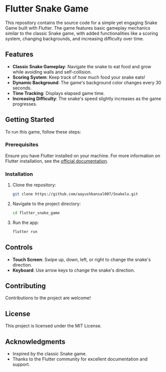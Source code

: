 # Flutter Snake Game

This repository contains the source code for a simple yet engaging Snake Game built with Flutter. The game features basic gameplay mechanics similar to the classic Snake game, with added functionalities like a scoring system, changing backgrounds, and increasing difficulty over time.

## Features

- **Classic Snake Gameplay**: Navigate the snake to eat food and grow while avoiding walls and self-collision.
- **Scoring System**: Keep track of how much food your snake eats!
- **Dynamic Background**: The game's background color changes every 30 seconds.
- **Time Tracking**: Displays elapsed game time.
- **Increasing Difficulty**: The snake's speed slightly increases as the game progresses.

## Getting Started

To run this game, follow these steps:

### Prerequisites

Ensure you have Flutter installed on your machine. For more information on Flutter installation, see the [official documentation](https://flutter.dev/docs/get-started/install).

### Installation

1. Clone the repository:
   ```bash
   git clone https://github.com/aayushbansal007/Snakelo.git
   ```
2. Navigate to the project directory:
   ```bash
   cd flutter_snake_game
   ```
3. Run the app:
   ```bash
   flutter run
   ```

## Controls

- **Touch Screen**: Swipe up, down, left, or right to change the snake's direction.
- **Keyboard**: Use arrow keys to change the snake's direction.

## Contributing

Contributions to the project are welcome!

## License

This project is licensed under the MIT License.

## Acknowledgments

- Inspired by the classic Snake game.
- Thanks to the Flutter community for excellent documentation and support.